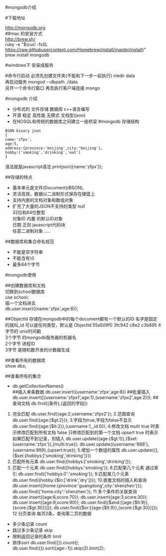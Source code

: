 #mongodb介绍  
 
#下载地址  

http://mongodb.org  
##mac 的安装方式  
http://brew.sh/  
ruby -e "$(curl -fsSL https://raw.githubusercontent.com/Homebrew/install/master/install)"  
brew install mongodb  
    
#windows下 安装成服务  


  
#命令行启动
必须先创建文件夹(不能和下一步一起执行) 
mkdir data  
再启动服务
mongod --dbpath ./data  
另开一个命令行窗口 
再去执行客户端连接 mongo 

#mongodb 介绍   
- 分布式的 文件存储 数据库 c++语言编写  
- 开源 稳定 高性能 无模式 文档型(json)  
- 在NOSQL和传统的数据库之间建立一座桥梁 
#mongodb 存储结构 
```
BSON binary json 
{ 
name:'zfpx', 
age:5, 
address:{province:'beijing',city:'beijing'}, 
hobby:['smoking','drinking','eat'] 
} 
```
语法就是javascript语法 
 printjson({name:'zfpx'});

##存储的特点 
- 基本单元是文件(Document)(BSON), 
- 灵活高效，数据以二进制形式保存在硬盘上 
- 支持内嵌的文档对象和数组对象 
- 扩充了大量的JSON不支持的类型 
null  
32位和64位整型  
对象ID 内置 的默认ID对象  
日期 
正则 
javascript代码块  
任意二进制对象 
.....  

##数据库和集合命名规范  
- 不能是空字符串  
- 不能含有\0   
- 最多64个字节  

#mongodb使用  

##创建数据库和文档  
切换到school数据库  
use school;  
插一个文档进去  
db.user.insert({name:'zfpx',age:6});  

##ObjectId
存储在mongodb中的每个document都有一个默认的ID 
名字是固定的就叫_id
可以是任何类型，默认是 ObjectId
55a509f0 3fc942 c8e2 c3b895
4字节的 unix时间戳  
3个字节 的mongodb服务器的机器名  
2个字节 进程ID  
3字节 是随机数开发的计数器生成  

##查看所有的数据库  
show dbs;  

##查看所有的集合  
- db.getCollectionNames()  
##插入单条数据
db.user.insert({username:'zfpx',age:6})
##批量插入
db.user.insert([{username:'zfpx1',age:1},{username:'zfpx2',age:2}]);
##查询文档
db.find({条件},{返回的字段})
1. 完全匹配
db.user.find({age:2,username:'zfpx2'});
2.范围查询
db.user.find({age:{$gt:2}});
3.字段为true,字段为false不显示
db.user.find({age:{$lt:2}},{username:1,_id:0});
4.修改文档
multi true 时表示修改匹配到所有文档 false 只修改匹配到的第一个文档
upsert true 时表示如果匹配不到记录，则插入
db.user.update({age:{$gt:1}},{$set:{username:'zfpx'}},{multi:true});
db.user.update({username:'888'},{username:999},{upsert:true});
5.增加一个数组的属性 
 db.user.update({},{$set:{hobbys:['smoking','drinking']}})
6. 匹配所有元素
 db.user.find({hobbys:['smoking','drinking']});
7. 匹配一个元素
db.user.find({hobbys:'smoking'});
8.匹配第几个元素 通过索引
db.user.find({'hobbys.0':'smoking'});
9.匹配某几个元素
db.user.find({hobby:{$in:['drink','dry']}});
10.嵌套文档的插入和查询
db.user.insert({home:{province:'guangdong',city:'shenzhen'}});
db.user.find({'home.city':'shenzhen'});
11.多个条件的关联查询
db.user.insert({age:6,score:70});
db.user.insert({age:3,score:30});
db.user.insert({age:9,score:90});
db.user.find({$and:[{age:{$lt:9}},{score:{$gt:30}}]});
db.user.find({$or:[{age:{$lt:9}},{score:{$gt:30}}]});
12 分页查询 每页2条，查询第二页的数据
- 多少条记录  count
- 跳过多少条记录 skip 
- 限制返回记录的条件 limit  
- 排序sort
 db.user.find({}).count();
 db.user.find({}).sort({age:-1}).skip(2).limit(2);
 
